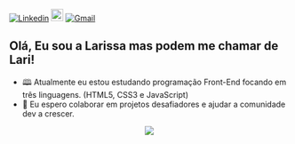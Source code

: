 [![Linkedin](https://img.shields.io/badge/-LinkedIn-blue?style=flat&logo=Linkedin&logoColor=white)](https://www.linkedin.com/in/larissanrocha/)
[<img src="https://img.shields.io/github/followers/hpzynha?label=follow&style=social" height="22" title="Follow me" />](https://github.com/hpzynha) 
[![Gmail](https://img.shields.io/badge/-Gmail-c14438?style=flat&logo=Gmail&logoColor=white)](mailto:larissa.nogueira.rocha@gmail.com)

## Olá, Eu sou a Larissa mas podem me chamar de Lari!


- 🕮 Atualmente eu estou estudando programação Front-End focando em três linguagens. (HTML5, CSS3 e JavaScript)
- 🤝 Eu espero colaborar em projetos desafiadores e ajudar a comunidade dev a crescer.


<p align="center"> 
 <a><img src="https://github-readme-stats.vercel.app/api?username=hpzynha&show_icons=true&theme=blue" /></a>
</p> 






<!--
**hpzynha/hpzynha** is a ✨ _special_ ✨ repository because its `README.md` (this file) appears on your GitHub profile.

Here are some ideas to get you started:

- 🔭 I’m currently working on ...blue
- 🌱 I’m currently learning ...
- 👯 I’m looking to collaborate on ...
- 🤔 I’m looking for help with ...
- 💬 Ask me about ...
- 📫 How to reach me: ...
- 😄 Pronouns: ...
- ⚡ Fun fact: ...
-->
